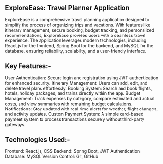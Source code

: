 ExploreEase: Travel Planner Application
--------------------------------------------------

ExploreEase is a comprehensive travel planning application designed to simplify the process of organizing trips and vacations. With features like itinerary management, secure booking, budget tracking, and personalized recommendations, ExploreEase provides users with a seamless travel experience. The application leverages modern technologies, including React.js for the frontend, Spring Boot for the backend, and MySQL for the database, ensuring reliability, scalability, and a user-friendly interface.

Key Features:-
---------------
User Authentication: Secure login and registration using JWT authentication for enhanced security.
Itinerary Management: Users can add, edit, and delete travel plans effortlessly.
Booking System: Search and book flights, hotels, holiday packages, and trains directly within the app.
Budget Management: Track expenses by category, compare estimated and actual costs, and view summaries with remaining budget calculations.
Notifications: Stay updated with real-time alerts for weather, flight changes, and activity updates.
Custom Payment System: A simple card-based payment system to process transactions securely without third-party gateways.

Technologies Used:-
------------------
Frontend: React.js, CSS
Backend: Spring Boot, JWT Authentication
Database: MySQL
Version Control: Git, GitHub
